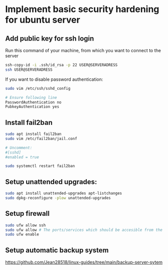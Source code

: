 # Implement basic security hardening for ubuntu server

## Add public key for ssh login
Run this command of your machine, from which you want to connect to the server
```bash
ssh-copy-id -i .ssh/id_rsa -p 22 USER@SERVERADRESS
ssh USER@SERVERADRESS
```

If you want to disable password authentication:
```bash
sudo vim /etc/ssh/sshd_config

# Ensure following line
PasswordAuthentication no
PubkeyAuthentication yes
```

## Install fail2ban
```bash
sudo apt install fail2ban
sudo vim /etc/fail2ban/jail.conf

# Uncomment:
#[sshd]
#enabled = true

sudo systemctl restart fail2ban
```

## Setup unattended upgrades:
```bash
sudo apt install unattended-upgrades apt-listchanges
sudo dpkg-reconfigure -plow unattended-upgrades
```

## Setup firewall
```bash
sudo ufw allow ssh
sudo ufw allow # The ports/services which should be accesible from the outside
sudo ufw enable
```

## Setup automatic backup system
<https://github.com/Jean28518/linux-guides/tree/main/backup-server-sytem>

